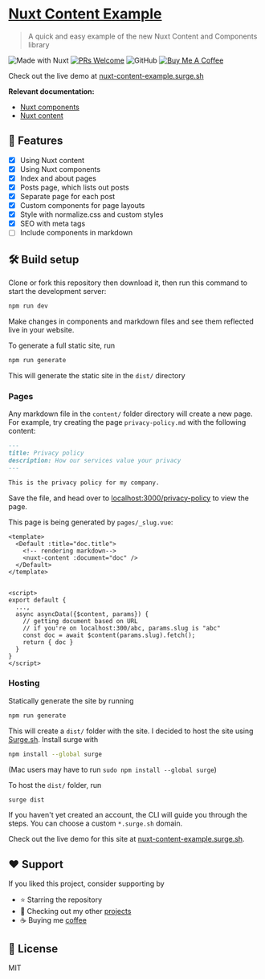 # [Nuxt Content Example](https://nuxt-content-example.surge.sh/)
> A quick and easy example of the new Nuxt Content and Components library

![Made with Nuxt](https://img.shields.io/badge/Made%20With-Nuxt-008c78?style=flat-square)
[![PRs Welcome](https://img.shields.io/badge/PRs-welcome-brightgreen.svg?style=flat-square)](http://makeapullrequest.com)
![GitHub](https://img.shields.io/github/license/ninest/nuxt-content-example?style=flat-square)
[![Buy Me A Coffee](https://img.shields.io/badge/Donate-Buy%20Me%20A%20Coffee-orange.svg?style=flat-square)](https://www.buymeacoffee.com/ninest)

Check out the live demo at [nuxt-content-example.surge.sh](https://nuxt-content-example.surge.sh/)

**Relevant documentation:**
- [Nuxt components](https://github.com/nuxt/components)
- [Nuxt content](http://content.nuxtjs.org/)

## 🚀 Features
- [x] Using Nuxt content
- [x] Using Nuxt components
- [x] Index and about pages
- [x] Posts page, which lists out posts
- [x] Separate page for each post
- [x] Custom components for page layouts
- [x] Style with normalize.css and custom styles
- [x] SEO with meta tags
- [ ] Include components in markdown

## 🛠 Build setup
Clone or fork this repository then download it, then run this command to start the development server:

```bash
npm run dev
```

Make changes in components and markdown files and see them reflected live in your website.

To generate a full static site, run

```bash
npm run generate
```

This will generate the static site in the `dist/` directory

### Pages
Any markdown file in the `content/` folder directory will create a new page. For example, try creating the page `privacy-policy.md` with the following content:

```markdown
---
title: Privacy policy
description: How our services value your privacy
---

This is the privacy policy for my company.
```

Save the file, and head over to [localhost:3000/privacy-policy](http://localhost:3000/privacy-policy) to view the page.

This page is being generated by `pages/_slug.vue`:
```vue
<template>
  <Default :title="doc.title">
    <!-- rendering markdown-->
    <nuxt-content :document="doc" />
  </Default>
</template>


<script>
export default {
  ...,
  async asyncData({$content, params}) {
    // getting document based on URL
    // if you're on localhost:300/abc, params.slug is "abc"
    const doc = await $content(params.slug).fetch();
    return { doc }
  }
}
</script>
```

### Hosting
Statically generate the site by running

```bash
npm run generate
```

This will create a `dist/` folder with the site. I decided to host the site using [Surge.sh](surge.sh). Install surge with 

```bash
npm install --global surge
```

(Mac users may have to run `sudo npm install --global surge`)


To host the `dist/` folder, run


```bash
surge dist
```

If you haven't yet created an account, the CLI will guide you through the steps. You can choose a custom `*.surge.sh` domain.

Check out the live demo for this site at [nuxt-content-example.surge.sh](https://nuxt-content-example.surge.sh/).

## ♥️ Support
If you liked this project, consider supporting by
- ⭐️ Starring the repository
- 🎒 Checking out my other [projects](https://github.com/ninest)
- ☕️ Buying me [coffee](https://www.buymeacoffee.com/ninest)

## 📜 License
MIT